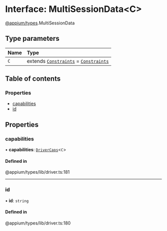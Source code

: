 # Interface: MultiSessionData<C\>

[@appium/types](../modules/appium_types.md).MultiSessionData

## Type parameters

| Name | Type |
| :------ | :------ |
| `C` | extends [`Constraints`](../modules/appium_types.md#constraints) = [`Constraints`](../modules/appium_types.md#constraints) |

## Table of contents

### Properties

- [capabilities](appium_types.MultiSessionData.md#capabilities)
- [id](appium_types.MultiSessionData.md#id)

## Properties

### capabilities

• **capabilities**: [`DriverCaps`](../modules/appium_types.md#drivercaps)<`C`\>

#### Defined in

@appium/types/lib/driver.ts:181

___

### id

• **id**: `string`

#### Defined in

@appium/types/lib/driver.ts:180
